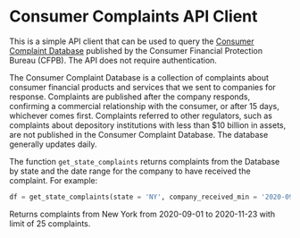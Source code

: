 # Consumer Complaints API Client

This is a simple API client that can be used to query the [Consumer Complaint Database](https://cfpb.github.io/api/ccdb/api.html) published by the Consumer Financial Protection Bureau (CFPB). The API does not require authentication.

The Consumer Complaint Database is a collection of complaints about consumer financial products and services that we sent to companies for response. Complaints are published after the company responds, confirming a commercial relationship with the consumer, or after 15 days, whichever comes first. Complaints referred to other regulators, such as complaints about depository institutions with less than $10 billion in assets, are not published in the Consumer Complaint Database. The database generally updates daily.

The function `get_state_complaints` returns complaints from the Database by state and the date range for the company to have received the complaint. For example:

```python
df = get_state_complaints(state = 'NY', company_received_min = '2020-09-01', company_received_max = '2020-11-23', size = 25)
```

Returns complaints from New York from 2020-09-01 to 2020-11-23 with limit of 25 complaints.


